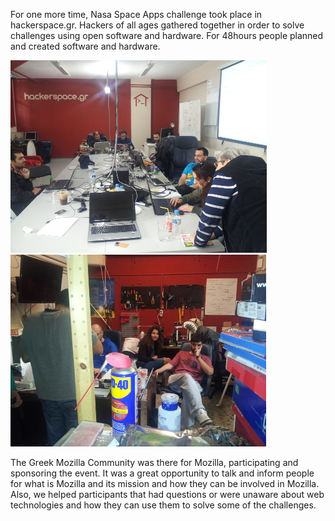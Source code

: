 <!-- 
.. title: Nasa Space Apps Challenge 2014
.. slug: nasa-space-apps-challenge-2014
.. date: 05/16/2014 07:13:49 PM UTC+03:00
.. tags: Mozilla, mozilla-greece, nasa space apps challenge, hackerspace.gr, hsgr
.. link: 
.. description: Nasa Space Apps Challenge 2014
.. type: text
-->

For one more time, Nasa Space Apps challenge took place in hackerspace.gr. Hackers of all ages gathered together in order to solve challenges using open software and hardware. For 48hours people planned and created software and hardware.

![Nasa Space Apps Challenge Image 1](/galleries/Nasa%20Space%20Apps%20Challenge%202014/nasa-space-apps-1.jpg) ![Nasa Space Apps Challenge Image 2](/galleries/Nasa%20Space%20Apps%20Challenge%202014/nasa-space-apps-2.jpg)

<!-- TEASER_END -->

The Greek Mozilla Community was there for Mozilla, participating and sponsoring the event. It was a great opportunity to talk and inform people for what is Mozilla and its mission and how they can be involved in Mozilla. Also, we helped participants that had questions or were unaware about web technologies and how they can use them to solve some of the challenges.
